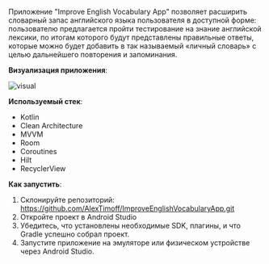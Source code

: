 Приложение "Improve English Vocabulary App" позволяет расширить словарный запас английского языка пользователя в доступной форме: пользователю предлагается пройти тестирование на знание английской лексики, по итогам которого будут представлены правильные ответы, которые можно будет добавить в так называемый «личный словарь» с целью дальнейшего повторения и запоминания.

**Визуализация приложения**: 

![visual](https://github.com/user-attachments/assets/853fd604-9815-4938-805d-46ddc78c94d7)

**Используемый стек**: 
* Kotlin 
* Clean Architecture 
* MVVM 
* Room 
* Coroutines
* Hilt 
* RecyclerView

**Как запустить**:
1. Склонируйте репозиторий:
   https://github.com/AlexTimoff/ImproveEnglishVocabularyApp.git
2. Откройте проект в Android Studio
3. Убедитесь, что установлены необходимые SDK, плагины, и что Gradle успешно собрал проект.
4. Запустите приложение на эмуляторе или физическом устройстве через Android Studio.
